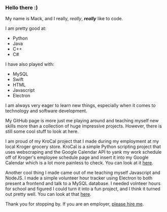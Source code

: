 ### Hello there :)

My name is Mack, and I really, *really*, ***really*** like to code.

I am pretty good at:
  - Python
  - Java
  - C++
  - C#

I have also played with:
  - MySQL
  - Swift
  - HTML
  - Javascript
  - Electron

I am always very eager to learn new things, especially when it comes to technology and software development.

My GitHub page is more just me playing around and teaching myself new skills more than a collection of huge impressive projects.
However, there is still some cool stuff to look at here.

I am proud of my KroCal project that I made during my employment at my local Kroger grocery store.  KroCal is a simple Python scripting project that uses webscraping and
the Google Calendar API to yank my work schedule off of Kroger's employee schedule page and insert it into my Google Calendar which is a lot more painless to check.
You can look at it [here](https://github.com/mackhack321/KroCal).

Another cool thing I made came out of me teaching myself Javascript and NodeJS.  I made a simple volunteer hour tracker using Electron to both present a frontend and talk
to a MySQL database.  I needed volnteer hours for school and figured I could turn it into a fun project, and I think it turned out pretty well.
You can look at that [here](https://github.com/mackhack321/nhshours).

Thank you for stopping by.  If you are an employer, [please hire me](https://www.linkedin.com/in/mack-stanley-674919190/).

